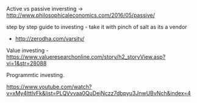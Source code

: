 Active vs passive inversting -> http://www.philosophicaleconomics.com/2016/05/passive/

step by step guide to investing - take it with pinch of salt as its a vendor 
- http://zerodha.com/varsity/


Value investing - 
https://www.valueresearchonline.com/story/h2_storyView.asp?vi=1&str=28088

Programmtic investing.

https://www.youtube.com/watch?v=xMy4lttlvFk&list=PLQVvvaa0QuDejNczz7dbpyu3JnwUBvNch&index=4
